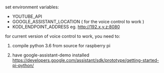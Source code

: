 set environment variables:
- YOUTUBE_API
- GOOGLE_ASSISTANT_LOCATION ( for the voice control to work )
- KODI_ENDPOINT_ADDRESS eg. http://192.x.y.z:8080


for current version of voice control to work, you need to:
1. compile python 3.6 from source for raspberry pi

2. have google-assistant-demo installed
https://developers.google.com/assistant/sdk/prototype/getting-started-pi-python/
